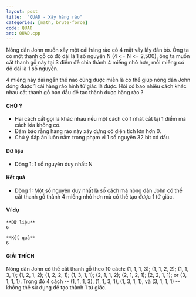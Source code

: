 ```yaml
---
layout: post
title:  "QUAD - Xây hàng rào"
categories: [math, brute-force]
code: QUAD
src: QUAD.cpp
---
```




  


Nông dân John muốn xây một cái hàng rào có 4 mặt vây lấy đàn bò. Ông ta có một thanh gỗ có độ dài là 1 số nguyên N (4 <= N <= 2,500), ông ta muốn cắt thanh gỗ này tại 3 điểm để chia thành 4 miếng nhỏ hơn, mỗi miếng có độ dài là 1 số nguyên.

4 miếng này dài ngắn thế nào cũng được miễn là có thể giúp nông dân John đóng được 1 cái hàng rào hình tứ giác là được. Hỏi có bao nhiêu cách khác nhau cắt thanh gỗ ban đầu để tạo thành được hàng rào ?

#### CHÚ Ý

*   Hai cách cắt gọi là khác nhau nếu một cách có 1 nhát cắt tại 1 điểm mà cách kia không có.
*   Đảm bảo rằng hàng rào này xây dựng có diện tích lớn hơn 0.
*   Chú ý đáp án luôn nằm trong phạm vi 1 số nguyên 32 bit có dấu.

#### Dữ liệu

*   Dòng 1: 1 số nguyên duy nhất: N

#### Kết quả

*   Dòng 1: Một số nguyên duy nhất là số cách mà nông dân John có thể cắt thanh gỗ thành 4 miếng nhỏ hơn mà có thể tạo được 1 tứ giác.

#### Ví dụ

```
**Dữ liệu**
6

**Kết quả**
6

```

#### GIẢI THÍCH

Nông dân John có thể cắt thanh gỗ theo 10 cách: (1, 1, 1, 3); (1, 1, 2, 2); (1, 1, 3, 1); (1, 2, 1, 2); (1, 2, 2, 1); (1, 3, 1, 1); (2, 1, 1, 2); (2, 1, 2, 1); (2, 2, 1, 1); or (3, 1, 1, 1). Trong đó 4 cách -- (1, 1, 1, 3), (1, 1, 3, 1), (1, 3, 1, 1), và (3, 1, 1, 1) -- không thể sử dụng để tạo thành 1 tứ giác.

<!--more-->

